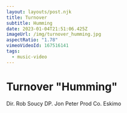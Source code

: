 ```yaml
---
layout: layouts/post.njk
title: Turnover
subtitle: Humming
date: 2023-01-04T21:51:06.425Z
imageUrl: /img/turnover_humming.jpg
aspectRatio: "1.78"
vimeoVideoId: 167516141
tags:
  - music-video
---
```

# Turnover "Humming"

Dir. Rob Soucy
DP. Jon Peter
Prod Co. Eskimo